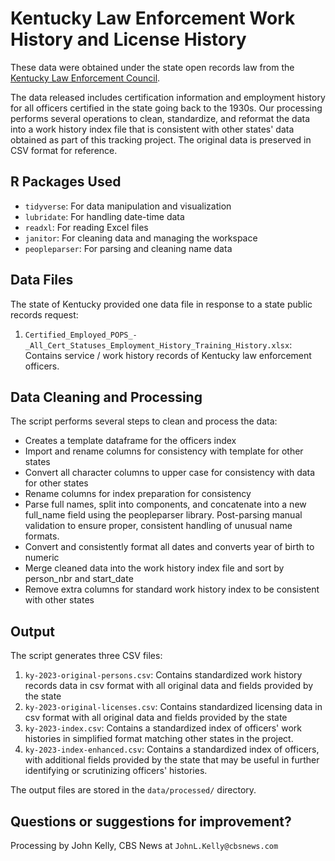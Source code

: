 # Kentucky Law Enforcement Work History and License History

These data were obtained under the state open records law from the [Kentucky Law Enforcement Council](https://justice.ky.gov/Boards-Commissions/KLEC/Pages/default.aspx). 

The data released includes certification information and employment history for all officers certified in the state going back to the 1930s. Our processing performs several operations to clean, standardize, and reformat the data into a work history index file that is consistent with other states' data obtained as part of this tracking project. The original data is preserved in CSV format for reference.


## R Packages Used

- `tidyverse`: For data manipulation and visualization
- `lubridate`: For handling date-time data
- `readxl`: For reading Excel files
- `janitor`: For cleaning data and managing the workspace
- `peopleparser`: For parsing and cleaning name data

## Data Files

The state of Kentucky provided one data file in response to a state public records request:

1. `Certified_Employed_POPS_-_All_Cert_Statuses_Employment_History_Training_History.xlsx`: Contains service / work history records of Kentucky law enforcement officers.

## Data Cleaning and Processing

The script performs several steps to clean and process the data:

- Creates a template dataframe for the officers index
- Import and rename columns for consistency with template for other states
- Convert all character columns to upper case for consistency with data for other states
- Rename columns for index preparation for consistency
- Parse full names, split into components, and concatenate into a new full_name field using the peopleparser library. Post-parsing manual validation to ensure proper, consistent handling of unusual name formats.
- Convert and consistently format all dates and converts year of birth to numeric
- Merge cleaned data into the work history index file and sort by person_nbr and start_date
- Remove extra columns for standard work history index to be consistent with other states

## Output

The script generates three CSV files:

1. `ky-2023-original-persons.csv`: Contains standardized work history records data in csv format with all original data and fields provided by the state
2. `ky-2023-original-licenses.csv`: Contains standardized licensing data in csv format with all original data and fields provided by the state
3. `ky-2023-index.csv`: Contains a standardized index of officers' work histories in simplified format matching other states in the project.
4. `ky-2023-index-enhanced.csv`: Contains a standardized index of officers, with additional fields provided by the state that may be useful in further identifying or scrutinizing officers' histories.


The output files are stored in the `data/processed/` directory.

## Questions or suggestions for improvement?

Processing by John Kelly, CBS News at `JohnL.Kelly@cbsnews.com`
